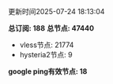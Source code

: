 更新时间2025-07-24 18:13:04

**总订阅: 188**
**总节点: 47440**
- vless节点: 21774
- hysteria2节点: 9

**google ping有效节点: 18**
